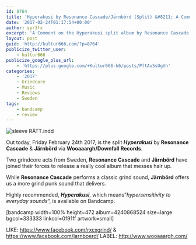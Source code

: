 ```yaml
---
id: 8764
title: 'Hyperakusi by Resonance Cascade/Järnbörd (Split) &#8211; A Comment'
date: '2017-02-24T01:17:54+00:00'
author: syr3fx
excerpt: 'A Comment on the Hyperakusi split album by Resonance Cascade and Järnbörd (2017).'
layout: post
guid: 'http://kultur666.com/?p=8764'
publicize_twitter_user:
    - kultur666
publicize_google_plus_url:
    - 'https://plus.google.com/+Kultur666-k6/posts/PftAu5sUgVh'
categories:
    - '2017'
    - Grindcore
    - Music
    - Reviews
    - Sweden
tags:
    - bandcamp
    - review
---
```


![sleeve RÄTT.indd](http://localhost:8080/wp-content/uploads/2017/02/rc-jb-split-cover-1400px.jpg?w=680)

Out today, Friday February 24th 2017, is the split ***Hyperakusi*** by **Resonance Cascade** &amp; **Järnbörd** via **Wooaaargh/Downfall Records**.

Two grindcore acts from Sweden, **Resonance Cascade** and **Järnbörd** have joined their forces to release a really cool album that messes hair up.

While **Resonance Cascade** performs a classic grind sound, **Järnbörd** offers us a more grind punk sound that delivers.

Highly recommended, ***Hyperakusi***, which means”*hypersensitivity to everyday sounds*“, is available on Bandcamp.

\[bandcamp width=100% height=472 album=4240868524 size=large bgcol=333333 linkcol=0f91ff artwork=small\]

LIKE: <https://www.facebook.com/rxcxgrind/> &amp; <https://www.facebook.com/jarnboerd/>
LABEL: <http://www.wooaaargh.com/>